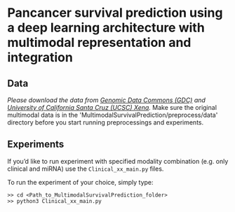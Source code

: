 # Pancancer survival prediction using a deep learning architecture with multimodal representation and integration


## Data
*Please download the data from [Genomic Data Commons (GDC)](https://gdc.cancer.gov/about-data/publications/pancanatlas) and [University of California Santa Cruz (UCSC) Xena](http://xena.ucsc.edu/public/).* Make sure the original multimodal data is in the 'MultimodalSurvivalPrediction/preprocess/data' directory before you start running preprocessings and experiments.

## Experiments
If you’d like to run experiment with specified modality combination (e.g. only clinical and miRNA) use the `Clinical_xx_main.py` files.

To run the experiment of your choice, simply type:
```
>> cd <Path_to_MultimodalSurvivalPrediction_folder>
>> python3 Clinical_xx_main.py
```
